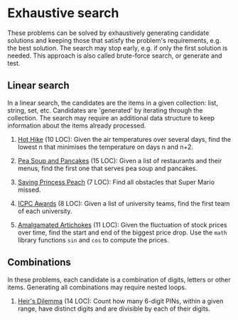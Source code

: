 # Exhaustive search

These problems can be solved by exhaustively generating candidate solutions and
keeping those that satisfy the problem's requirements, e.g. the best solution.
The search may stop early, e.g. if only the first solution is needed.
This approach is also called brute-force search, or generate and test.

## Linear search

In a linear search, the candidates are the items in a given collection:
list, string, set, etc.
Candidates are 'generated' by iterating through the collection.
The search may require an additional data structure to
keep information about the items already processed.

1. [Hot Hike](https://open.kattis.com/problems/hothike) (10 LOC):
   Given the air temperatures over several days,
   find the lowest n that minimises the temperature on days n and n+2.

1. [Pea Soup and Pancakes](https://open.kattis.com/problems/peasoup) (15 LOC):
   Given a list of restaurants and their menus,
   find the first one that serves pea soup and pancakes.

1. [Saving Princess Peach](https://open.kattis.com/problems/princesspeach)
   (7 LOC): Find all obstacles that Super Mario missed.

1. [ICPC Awards](https://open.kattis.com/problems/icpcawards) (8 LOC):
   Given a list of university teams, find the first team of each university.

1. [Amalgamated Artichokes](https://open.kattis.com/problems/artichoke)
   (11 LOC): Given the fluctuation of stock prices over time,
   find the start and end of the biggest price drop.
   Use the `math` library functions `sin` and `cos` to compute the prices.

## Combinations

In these problems, each candidate is a combination of digits, letters or
other items. Generating all combinations may require nested loops.

1. [Heir's Dilemma](https://open.kattis.com/problems/heirsdilemma) (14 LOC):
   Count how many 6-digit PINs, within a given range,
   have distinct digits and are divisible by each of their digits.
